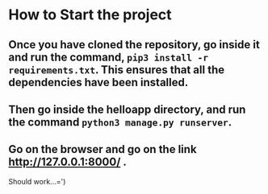 How to Start the project
===================
Once you have cloned the repository, go inside it and run the command, ```pip3 install -r requirements.txt```. This ensures that all the dependencies have been installed. 
--------------------------------------------
Then go inside the helloapp directory, and run the command ```python3 manage.py runserver```. 
----------------------------------------
Go on the browser and go on the link http://127.0.0.1:8000/ .
------------------
Should work...=')
